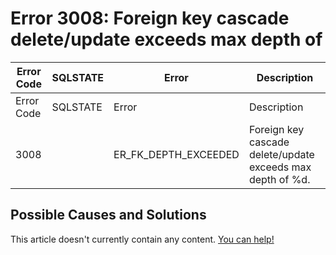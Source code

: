 
# Error 3008: Foreign key cascade delete/update exceeds max depth of


| Error Code | SQLSTATE | Error | Description |
| --- | --- | --- | --- |
| Error Code | SQLSTATE | Error | Description |
| 3008 |  | ER_FK_DEPTH_EXCEEDED | Foreign key cascade delete/update exceeds max depth of %d. |




## Possible Causes and Solutions


This article doesn't currently contain any content. [You can help!](/en/writing-and-editing-knowledge-base-articles/)

